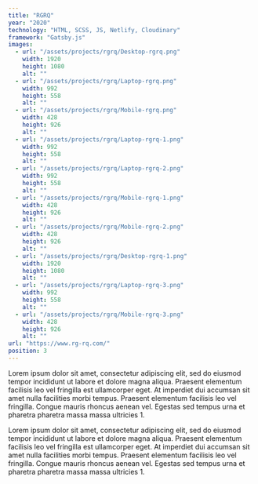 ```yaml
---
title: "RGRQ"
year: "2020"
technology: "HTML, SCSS, JS, Netlify, Cloudinary"
framework: "Gatsby.js"
images:
  - url: "/assets/projects/rgrq/Desktop-rgrq.png"
    width: 1920
    height: 1080
    alt: ""
  - url: "/assets/projects/rgrq/Laptop-rgrq.png"
    width: 992
    height: 558
    alt: ""
  - url: "/assets/projects/rgrq/Mobile-rgrq.png"
    width: 428
    height: 926
    alt: ""
  - url: "/assets/projects/rgrq/Laptop-rgrq-1.png"
    width: 992
    height: 558
    alt: ""
  - url: "/assets/projects/rgrq/Laptop-rgrq-2.png"
    width: 992
    height: 558
    alt: ""
  - url: "/assets/projects/rgrq/Mobile-rgrq-1.png"
    width: 428
    height: 926
    alt: ""
  - url: "/assets/projects/rgrq/Mobile-rgrq-2.png"
    width: 428
    height: 926
    alt: ""
  - url: "/assets/projects/rgrq/Desktop-rgrq-1.png"
    width: 1920
    height: 1080
    alt: ""
  - url: "/assets/projects/rgrq/Laptop-rgrq-3.png"
    width: 992
    height: 558
    alt: ""
  - url: "/assets/projects/rgrq/Mobile-rgrq-3.png"
    width: 428
    height: 926
    alt: ""
url: "https://www.rg-rq.com/"
position: 3
---
```


Lorem ipsum dolor sit amet, consectetur adipiscing elit, sed do eiusmod tempor incididunt ut labore et dolore magna aliqua. Praesent elementum facilisis leo vel fringilla est ullamcorper eget. At imperdiet dui accumsan sit amet nulla facilities morbi tempus. Praesent elementum facilisis leo vel fringilla. Congue mauris rhoncus aenean vel. Egestas sed tempus urna et pharetra pharetra massa massa ultricies 1.

Lorem ipsum dolor sit amet, consectetur adipiscing elit, sed do eiusmod tempor incididunt ut labore et dolore magna aliqua. Praesent elementum facilisis leo vel fringilla est ullamcorper eget. At imperdiet dui accumsan sit amet nulla facilities morbi tempus. Praesent elementum facilisis leo vel fringilla. Congue mauris rhoncus aenean vel. Egestas sed tempus urna et pharetra pharetra massa massa ultricies 1.
